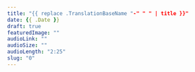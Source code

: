 ```yaml
---
title: "{{ replace .TranslationBaseName "-" " " | title }}"
date: {{ .Date }}
draft: true
featuredImage: ""
audioLink: ""
audioSize: ""
audioLength: "2:25"
slug: "0"
---
```

